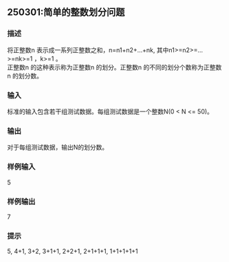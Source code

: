 ## 250301:简单的整数划分问题

### 描述

将正整数n 表示成一系列正整数之和，n=n1+n2+…+nk, 其中n1>=n2>=…>=nk>=1 ，k>=1 。  
正整数n 的这种表示称为正整数n 的划分。正整数n 的不同的划分个数称为正整数n 的划分数。

### 输入

标准的输入包含若干组测试数据。每组测试数据是一个整数N(0 < N <= 50)。

### 输出

对于每组测试数据，输出N的划分数。

### 样例输入

5

### 样例输出

7

### 提示

5, 4+1, 3+2, 3+1+1, 2+2+1, 2+1+1+1, 1+1+1+1+1
